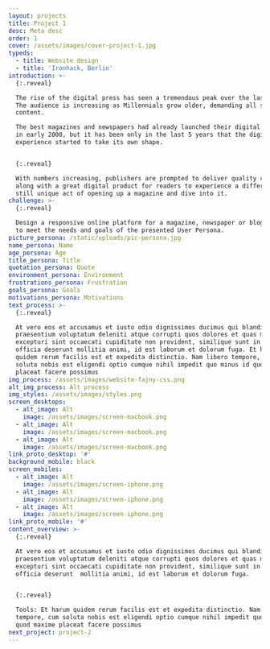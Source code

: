 ```yaml
---
layout: projects
title: Project 1
desc: Meta desc
order: 1
cover: /assets/images/cover-project-1.jpg
typeds:
  - title: Website design
  - title: 'Ironhack, Berlin'
introduction: >-
  {:.reveal}

  The rise of the digital press has seen a tremendous peak over the last years.
  The audience is increasing as Millennials grow older, demanding all sorts of
  content.

  The best magazines and newspapers had already launched their digital version
  in early 2000, but it has been only in the last 5 years that the digital
  experience started to take its own shape.


  {:.reveal}

  With numbers increasing, publishers are prompted to deliver quality content
  along with a great digital product for readers to experience a different but
  still unique act of opening up a magazine and dive into it.
challenge: >-
  {:.reveal}

  Design a responsive online platform for a magazine, newspaper or blog directed
  to meet the needs and goals of the presented User Persona.
picture_persona: /static/uploads/pic-persona.jpg
name_persona: Name
age_persona: Age
title_persona: Title
quotation_persona: Quote
environment_persona: Environment
frustrations_persona: Frustration
goals_persona: Goals
motivations_persona: Motivations
text_process: >-
  {:.reveal}

  At vero eos et accusamus et iusto odio dignissimos ducimus qui blanditiis
  praesentium voluptatum deleniti atque corrupti quos dolores et quas molestias
  excepturi sint occaecati cupiditate non provident, similique sunt in culpa qui
  officia deserunt mollitia animi, id est laborum et dolorum fuga. Et harum
  quidem rerum facilis est et expedita distinctio. Nam libero tempore, cum
  soluta nobis est eligendi optio cumque nihil impedit quo minus id quod maxime
  placeat facere possimus
img_process: /assets/images/website-fajny-css.png
alt_img_process: Alt process
img_styles: /assets/images/styles.png
screen_desktops:
  - alt_image: Alt
    image: /assets/images/screen-macbook.png
  - alt_image: Alt
    image: /assets/images/screen-macbook.png
  - alt_image: Alt
    image: /assets/images/screen-macbook.png
link_proto_desktop: '#'
background_mobile: black
screen_mobiles:
  - alt_image: Alt
    image: /assets/images/screen-iphone.png
  - alt_image: Alt
    image: /assets/images/screen-iphone.png
  - alt_image: Alt
    image: /assets/images/screen-iphone.png
link_proto_mobile: '#'
content_overview: >-
  {:.reveal}

  At vero eos et accusamus et iusto odio dignissimos ducimus qui blanditiis
  praesentium voluptatum deleniti atque corrupti quos dolores et quas molestias
  excepturi sint occaecati cupiditate non provident, similique sunt in culpa qui
  officia deserunt  mollitia animi, id est laborum et dolorum fuga. 


  {:.reveal}

  Tools: Et harum quidem rerum facilis est et expedita distinctio. Nam libero
  tempore, cum soluta nobis est eligendi optio cumque nihil impedit quo minus id
  quod maxime placeat facere possimus
next_project: project-2
---
```


